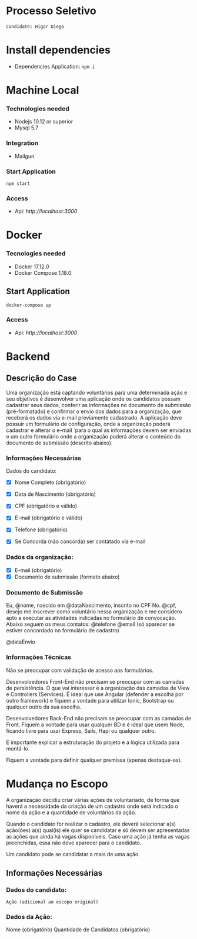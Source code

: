 # Processo Seletivo 

    Candidate: Higor Diego

# Install dependencies

- Dependencies Application: ` npm i `


# Machine Local
### Technologies needed
- Nodejs 10.12 or superior
- Mysql 5.7

### Integration
- Mailgun 

### Start Application
`npm start`

### Access
- Api: *http://localhost:3000*

# Docker
### Tecnologies needed
- Docker 17.12.0
- Docker Compose 1.18.0

## Start Application
`docker-compose up`

### Access
- Api: *http://localhost:3000*



# Backend

## Descrição do Case
Uma organização está captando voluntários para uma determinada ação e seu objetivos é desenvolver uma aplicação onde os candidatos possam cadastrar seus dados, conferir as informações no documento de submissão (pré-formatado) e confirmar o envio dos dados para a organização, que receberá os dados via e-mail previamente cadastrado.
A aplicação deve possuir um formulário de configuração, onde a organização poderá cadastrar e alterar o e-mail ´para o qual as informações devem ser enviadas e um outro formulário onde a organização poderá alterar o conteúdo do documento de submissão (descrito abaixo).

### Informações Necessárias
Dados do candidato:
 - [x] Nome Completo (obrigatório)
 - [x] Data de Nascimento (obrigatório)
 - [x] CPF (obrigatório e válido)
 - [x] E-mail (obrigatório e válido)
 - [x] Telefone (obrigatório)
 - [x] Se Concorda (não concorda) ser contatado via e-mail
 
 
### Dados da organização:
 - [x] E-mail (obrigatório)
 - [x] Documento de submissão (formato abaixo)

### Documento de Submissão
Eu, @nome, nascido em @dataNascimento, inscrito no CPF No. @cpf, desejo me inscrever como voluntário nessa organização e me considero apto a executar as atividades indicadas no formulário de convocação.
Abaixo seguem os meus contatos:
@telefone
@email (só aparecer se estiver concordado no formulário de cadastro)

@dataEnvio

### Informações Técnicas
Não se preocupar com validação de acesso aos formulários.

Desenvolvedores Front-End não precisam se preocupar com as camadas de persistência. O que vai interessar é a organização das camadas de View e Controllers (Services). É ideal que use Angular (defender a escolha por outro framework) e fiquem a vontade para utilizar Ionic, Bootstrap ou qualquer outro da sua escolha.

Desenvolvedores Back-End não precisam se preocupar com as camadas de Front. Fiquem a vontade para usar qualquer BD e é ideal que usem Node, ficando livre para usar Express, Sails, Hapi ou qualquer outro.

É importante explicar a estruturação do projeto e a lógica utilizada para montá-lo.

Fiquem a vontade para definir qualquer premissa (apenas destaque-as).

# Mudança no Escopo

A organização decidiu criar várias ações de voluntariado, de forma que haverá a necessidade da criação de um cadastro onde será indicado o nome da ação e a quantidade de voluntários da ação.

Quando o candidato for realizar o cadastro, ele deverá selecionar a(s) ação(ões) a(s) qual(is) ele quer se candidatar e só devem ser apresentadas as ações que ainda há vagas disponíveis. Caso uma ação já tenha as vagas preenchidas, essa não deve aparecer para o candidato.

Um candidato pode se candidatar a mais de uma ação.

## Informações Necessárias

### Dados do candidato:
    Ação (adicional ao escopo original)
### Dados da Ação:
Nome (obrigatório)
Quantidade de Candidatos (obrigatório)



